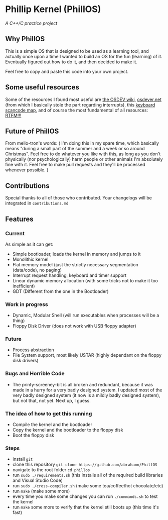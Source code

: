 # Phillip Kernel (PhillOS)
*A C++/C practice project* 
## Why PhillOS
This is a simple OS that is designed to be used as a learning tool, and actually once upon a time I wanted to build an OS for the fun (learning) of it. Eventually figured out how to do it, and then decided to make it.

Feel free to copy and paste this code into your own project.

## Some useful resources
Some of the resources I found most useful are [the OSDEV wiki](https://wiki.osdev.org/Main_Page), [osdever.net](http://www.osdever.net/tutorials/) (from which I basically stole the part regarding interrupts), this [keyboard scancode map](https://www.win.tue.nl/~aeb/linux/kbd/scancodes-1.html), and of course the most fundamental of all resources: [RTFM!!!](https://software.intel.com/content/www/us/en/develop/download/intel-64-and-ia-32-architectures-sdm-combined-volumes-3a-3b-3c-and-3d-system-programming-guide.html)

## Future of PhillOS

From mello-tron's words:
 ( I'm doing this in my spare time, which basically means "during a small part of the summer and a week or so around Christmas". Feel free to do whatever you like with this, as long as you don't physically (nor psychologically) harm people or other animals I'm absolutely fine with it.
    Feel free to make pull requests and they'll be processed whenever possible.
 )

## Contributions
Special thanks to all of those who contributed. Your changelogs will be integrated in `contributions.md`

## Features
### Current
As simple as it can get:

- Simple bootloader, loads the kernel in memory and jumps to it
- Monolithic kernel
- Flat memory model (just the strictly necessary segmentation (data/code), no paging)
- Interrupt request handling, keyboard and timer support
- Linear dynamic memory allocation (with some tricks not to make it too inefficient)
- GDT (Different from the one in the Bootloader)


### Work in progress
- Dynamic, Modular Shell (will run executables when processes will be a thing)
- Floppy Disk Driver (does not work with USB floppy adapter)

### Future
- Process abstraction
- File System support, most likely USTAR (highly dependant on the floppy disk drivers)

### Bugs and Horrible Code
- The printy-screeney-bit is all broken and redundant, because it was made in a hurry for a very badly designed system. I updated most of the very badly designed system (it now is a mildly badly designed system), but not that, not yet. Next up, I guess.


### The idea of how to get this running
- Compile the kernel and the bootloader
- Copy the kernel and the bootloader to the floppy disk
- Boot the floppy disk

### Steps
- install `git`
- clone this repository `git clone https://github.com/abrahamn/PhillOS`
- navigate to the root folder `cd phillos`
- run `sudo ./requirements.sh` (this installs all of the required build libraries and Visual Studio Code)
- run `sudo ./cross-compiler.sh` (make some tea/coffee/hot chocolate/etc)
- run `make` (make some more)
- every time you make some changes you can run `./commands.sh` to test the kernel
- run `make` some more to verify that the kernel still boots up (this time it's fast)